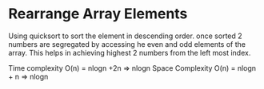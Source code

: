 # Rearrange Array Elements
Using quicksort to sort the element in descending order. once sorted 2 numbers are segregated by accessing he even and odd elements of the array. This helps in achieving highest 2 numbers from the left most index.

Time complexity O(n) = nlogn +2n => nlogn
Space Complexity O(n) = nlogn + n => nlogn